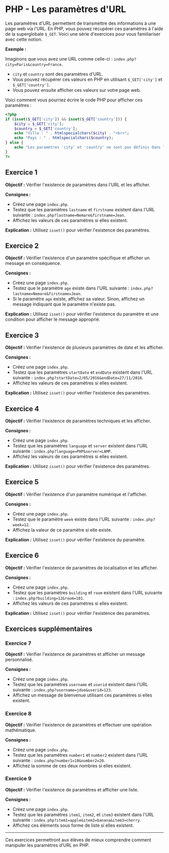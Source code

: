 # PHP - Les paramètres d'URL

Les paramètres d'URL permettent de transmettre des informations à une page web via l'URL. En PHP, vous pouvez récupérer ces paramètres à l'aide de la superglobale `$_GET`. Voici une série d'exercices pour vous familiariser avec cette notion.

**Exemple :**

Imaginons que vous avez une URL comme celle-ci : `index.php?city=Paris&country=France`.

- `city` et `country` sont des paramètres d'URL.
- Vous pouvez récupérer ces valeurs en PHP en utilisant `$_GET['city']` et `$_GET['country']`.
- Vous pouvez ensuite afficher ces valeurs sur votre page web.

Voici comment vous pourriez écrire le code PHP pour afficher ces paramètres :

```php
<?php
if (isset($_GET['city']) && isset($_GET['country'])) {
    $city = $_GET['city'];
    $country = $_GET['country'];
    echo "Ville : " . htmlspecialchars($city) . "<br>";
    echo "Pays : " . htmlspecialchars($country);
} else {
    echo "Les paramètres 'city' et 'country' ne sont pas définis dans l'URL.";
}
?>
```

## Exercice 1

**Objectif :** Vérifier l'existence de paramètres dans l'URL et les afficher.

**Consignes :**
- Créez une page `index.php`.
- Testez que les paramètres `lastname` et `firstname` existent dans l'URL suivante : `index.php?lastname=Nemare&firstname=Jean`.
- Affichez les valeurs de ces paramètres si elles existent.

**Explication :** Utilisez `isset()` pour vérifier l'existence des paramètres.

## Exercice 2

**Objectif :** Vérifier l'existence d'un paramètre spécifique et afficher un message en conséquence.

**Consignes :**
- Créez une page `index.php`.
- Testez que le paramètre `age` existe dans l'URL suivante : `index.php?lastname=Nemare&firstname=Jean`.
- Si le paramètre `age` existe, affichez sa valeur. Sinon, affichez un message indiquant que le paramètre n'existe pas.

**Explication :** Utilisez `isset()` pour vérifier l'existence du paramètre et une condition pour afficher le message approprié.

## Exercice 3

**Objectif :** Vérifier l'existence de plusieurs paramètres de date et les afficher.

**Consignes :**
- Créez une page `index.php`.
- Testez que les paramètres `startDate` et `endDate` existent dans l'URL suivante : `index.php?startDate=2/05/2016&endDate=27/11/2016`.
- Affichez les valeurs de ces paramètres si elles existent.

**Explication :** Utilisez `isset()` pour vérifier l'existence des paramètres.

## Exercice 4

**Objectif :** Vérifier l'existence de paramètres techniques et les afficher.

**Consignes :**
- Créez une page `index.php`.
- Testez que les paramètres `language` et `server` existent dans l'URL suivante : `index.php?language=PHP&server=LAMP`.
- Affichez les valeurs de ces paramètres si elles existent.

**Explication :** Utilisez `isset()` pour vérifier l'existence des paramètres.

## Exercice 5

**Objectif :** Vérifier l'existence d'un paramètre numérique et l'afficher.

**Consignes :**
- Créez une page `index.php`.
- Testez que le paramètre `week` existe dans l'URL suivante : `index.php?week=12`.
- Affichez la valeur de ce paramètre si elle existe.

**Explication :** Utilisez `isset()` pour vérifier l'existence du paramètre.

## Exercice 6

**Objectif :** Vérifier l'existence de paramètres de localisation et les afficher.

**Consignes :**
- Créez une page `index.php`.
- Testez que les paramètres `building` et `room` existent dans l'URL suivante : `index.php?building=12&room=101`.
- Affichez les valeurs de ces paramètres si elles existent.

**Explication :** Utilisez `isset()` pour vérifier l'existence des paramètres.

## Exercices supplémentaires

### Exercice 7

**Objectif :** Vérifier l'existence de paramètres et afficher un message personnalisé.

**Consignes :**
- Créez une page `index.php`.
- Testez que les paramètres `username` et `userid` existent dans l'URL suivante : `index.php?username=jdoe&userid=123`.
- Affichez un message de bienvenue utilisant ces paramètres si elles existent.

### Exercice 8

**Objectif :** Vérifier l'existence de paramètres et effectuer une opération mathématique.

**Consignes :**
- Créez une page `index.php`.
- Testez que les paramètres `number1` et `number2` existent dans l'URL suivante : `index.php?number1=10&number2=20`.
- Affichez la somme de ces deux nombres si elles existent.

### Exercice 9

**Objectif :** Vérifier l'existence de paramètres et afficher une liste.

**Consignes :**
- Créez une page `index.php`.
- Testez que les paramètres `item1`, `item2`, et `item3` existent dans l'URL suivante : `index.php?item1=apple&item2=banana&item3=cherry`.
- Affichez ces éléments sous forme de liste si elles existent.

---

Ces exercices permettront aux élèves de mieux comprendre comment manipuler les paramètres d'URL en PHP.
